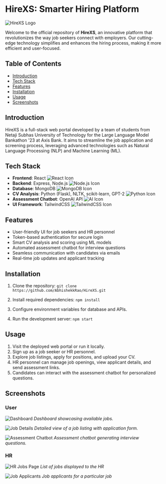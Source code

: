 # HireXS: Smarter Hiring Platform

![HireXS Logo](https://github.com/AbhishekkRao/HireXS/assets/77543486/b4046151-e1c9-420b-bd28-3a21b45fc568)

Welcome to the official repository of **HireXS**, an innovative platform that revolutionizes the way job seekers connect with employers. Our cutting-edge technology simplifies and enhances the hiring process, making it more efficient and user-focused.

## Table of Contents

- [Introduction](#introduction)
- [Tech Stack](#tech-stack)
- [Features](#features)
- [Installation](#installation)
- [Usage](#usage)
- [Screenshots](#screenshots)

## Introduction

HireXS is a full-stack web portal developed by a team of students from Netaji Subhas University of Technology for the Large Language Model Bankathon '23 at Axis Bank. It aims to streamline the job application and screening process, leveraging advanced technologies such as Natural Language Processing (NLP) and Machine Learning (ML).

## Tech Stack

- **Frontend**: React ![React Icon](https://img.icons8.com/plasticine/30/000000/react.png)
- **Backend**: Express, Node.js ![Node.js Icon](https://img.icons8.com/color/30/000000/nodejs.png)
- **Database**: MongoDB ![MongoDB Icon](https://img.icons8.com/color/30/000000/mongodb.png)
- **CV Analysis**: Python (Flask), NLTK, scikit-learn, GPT-2 ![Python Icon](https://img.icons8.com/color/30/000000/python.png)
- **Assessment Chatbot**: OpenAI API ![AI Icon](https://img.icons8.com/color/30/000000/artificial-intelligence.png)
- **UI Framework**: TailwindCSS ![TailwindCSS Icon](https://img.icons8.com/color/30/000000/tailwind-css.png)

## Features

- User-friendly UI for job seekers and HR personnel
- Token-based authentication for secure login
- Smart CV analysis and scoring using ML models
- Automated assessment chatbot for interview questions
- Seamless communication with candidates via emails
- Real-time job updates and applicant tracking

## Installation

1. Clone the repository:
```git clone https://github.com/AbhishekkRao/HireXS.git```


2. Install required dependencies:
```npm install```

3. Configure environment variables for database and APIs.

4. Run the development server:
```npm start```

## Usage

1. Visit the deployed web portal or run it locally.
2. Sign up as a job seeker or HR personnel.
3. Explore job listings, apply for positions, and upload your CV.
4. HR personnel can manage job openings, view applicant details, and send assessment links.
5. Candidates can interact with the assessment chatbot for personalized questions.

## Screenshots

### User

![Dashboard](https://github.com/AbhishekkRao/HireXS/assets/77543486/a600ab44-6aed-4e8b-9a40-7954ac6e309b)
*Dashboard showcasing available jobs.*

![Job Details](https://github.com/AbhishekkRao/HireXS/assets/77543486/a71a4463-5067-4822-b777-a52bf1cb8c2e)
*Detailed view of a job listing with application form.*

![Assessment Chatbot](https://github.com/AbhishekkRao/HireXS/assets/77543486/c2c6fd3e-1bff-42d6-9aa7-43a1bcd3d76d)
*Assessment chatbot generating interview questions.*

### HR
![HR Jobs Page](https://github.com/AbhishekkRao/HireXS/assets/77543486/5086805a-5615-498d-9805-3cccb30c6d06)
*List of jobs displayed to the HR*

![Job Applicants](https://github.com/AbhishekkRao/HireXS/assets/77543486/28c5fd45-d2a9-4437-b369-254aba9b4ea7)
*Job applicants for a particular job*
